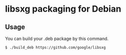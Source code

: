 # libsxg packaging for Debian

## Usage

You can build your .deb package by this command.
```
$ ./build_deb https://github.com/google/libsxg
```
